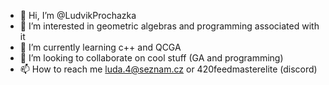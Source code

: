 - 👋 Hi, I’m @LudvikProchazka
- 👀 I’m interested in geometric algebras and programming associated with it
- 🌱 I’m currently learning c++ and QCGA
- 💞️ I’m looking to collaborate on cool stuff (GA and programming)
- 📫 How to reach me luda.4@seznam.cz or 420feedmasterelite (discord)
